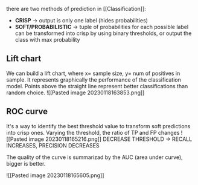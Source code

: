 
there are two methods of prediction in [[Classification]]:
- **CRISP** -> output is only one label (hides probabilities)
- **SOFT/PROBABILISTIC** -> tuple of probabilities for each possible label
	can be transformed into crisp by using binary thresholds, or output the class with max probability

## Lift chart
We can build a lift chart, where x= sample size, y= num of positives in sample.
It represents graphically the performance of the classification model.
Points above the straight line represent better classifications than random choice.
![[Pasted image 20230118163853.png]]
## ROC curve
It's a way to identify the best threshold value to transform soft predictions into crisp ones.
Varying the threshold, the ratio of TP and FP changes
![[Pasted image 20230118165216.png]]
DECREASE THRESHOLD -> RECALL INCREASES, PRECISION DECREASES

The quality of the curve is summarizad by the AUC (area under curve), bigger is better.

![[Pasted image 20230118165605.png]]




